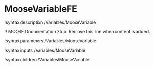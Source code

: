 # MooseVariableFE

!syntax description /Variables/MooseVariable

!! MOOSE Documentation Stub: Remove this line when content is added.

!syntax parameters /Variables/MooseVariable

!syntax inputs /Variables/MooseVariable

!syntax children /Variables/MooseVariable
